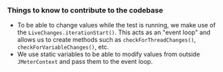 ### Things to know to contribute to the codebase

  - To be able to change values while the test is running, we make use of the `LiveChanges.iterationStart()`. 
  This acts as an "event loop" and allows us to create methods such as `checkForThreadChanges()`, `checkForVariableChanges()`, etc.
  - We use static variables to be able to modify values from outside `JMeterContext` and pass them to the event loop.
